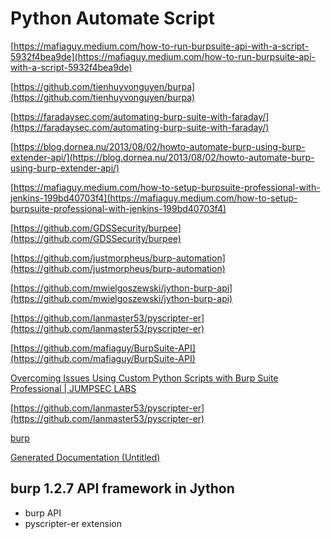 # Python Automate Script

[https://mafiaguy.medium.com/how-to-run-burpsuite-api-with-a-script-5932f4bea9de](https://mafiaguy.medium.com/how-to-run-burpsuite-api-with-a-script-5932f4bea9de)

[https://github.com/tienhuyvonguyen/burpa](https://github.com/tienhuyvonguyen/burpa)

[https://faradaysec.com/automating-burp-suite-with-faraday/](https://faradaysec.com/automating-burp-suite-with-faraday/)

[https://blog.dornea.nu/2013/08/02/howto-automate-burp-using-burp-extender-api/](https://blog.dornea.nu/2013/08/02/howto-automate-burp-using-burp-extender-api/)

[https://mafiaguy.medium.com/how-to-setup-burpsuite-professional-with-jenkins-199bd40703f4](https://mafiaguy.medium.com/how-to-setup-burpsuite-professional-with-jenkins-199bd40703f4)

[https://github.com/GDSSecurity/burpee](https://github.com/GDSSecurity/burpee)

[https://github.com/justmorpheus/burp-automation](https://github.com/justmorpheus/burp-automation)

[https://github.com/mwielgoszewski/jython-burp-api](https://github.com/mwielgoszewski/jython-burp-api)

[https://github.com/lanmaster53/pyscripter-er](https://github.com/lanmaster53/pyscripter-er)

[https://github.com/mafiaguy/BurpSuite-API](https://github.com/mafiaguy/BurpSuite-API)

[Overcoming Issues Using Custom Python Scripts with Burp Suite Professional | JUMPSEC LABS](https://labs.jumpsec.com/burp-suite-python-scripter/)

[https://github.com/lanmaster53/pyscripter-er](https://github.com/lanmaster53/pyscripter-er)

[burp](https://pypi.org/project/burp/#description)

[Generated Documentation (Untitled)](https://portswigger.net/burp/extender/api/index.html)

## burp 1.2.7 API framework in Jython

- burp API
- pyscripter-er extension